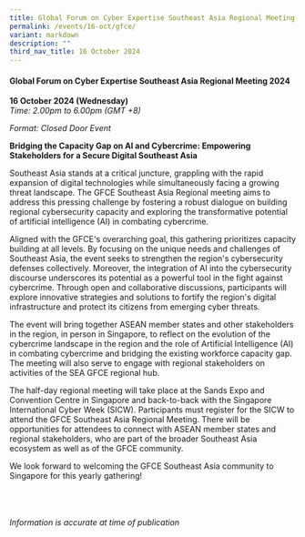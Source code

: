 ```yaml
---
title: Global Forum on Cyber Expertise Southeast Asia Regional Meeting 2024
permalink: /events/16-oct/gfce/
variant: markdown
description: ""
third_nav_title: 16 October 2024
---
```

#### **Global Forum on Cyber Expertise Southeast Asia Regional Meeting 2024**

**16 October 2024 (Wednesday)**  
*Time: 2.00pm to 6.00pm (GMT +8)*

*Format: Closed Door Event*

**Bridging the Capacity Gap on AI and Cybercrime: Empowering Stakeholders for a Secure Digital Southeast Asia**

Southeast Asia stands at a critical juncture, grappling with the rapid expansion of digital technologies while simultaneously facing a growing threat landscape. The GFCE Southeast Asia Regional meeting aims to address this pressing challenge by fostering a robust dialogue on building regional cybersecurity capacity and exploring the transformative potential of artificial intelligence (AI) in combating cybercrime.

Aligned with the GFCE's overarching goal, this gathering prioritizes capacity building at all levels. By focusing on the unique needs and challenges of Southeast Asia, the event seeks to strengthen the region's cybersecurity defenses collectively. Moreover, the integration of AI into the cybersecurity discourse underscores its potential as a powerful tool in the fight against cybercrime. Through open and collaborative discussions, participants will explore innovative strategies and solutions to fortify the region's digital infrastructure and protect its citizens from emerging cyber threats.

The event will bring together ASEAN member states and other stakeholders in the region, in person in Singapore, to reflect on the evolution of the cybercrime landscape in the region and the role of Artificial Intelligence (AI) in combating cybercrime and bridging the existing workforce capacity gap. The meeting will also serve to engage with regional stakeholders on activities of the SEA GFCE regional hub.

The half-day regional meeting will take place at the Sands Expo and Convention Centre in Singapore and back-to-back with the Singapore International Cyber Week (SICW). Participants must register for the SICW to attend the GFCE Southeast Asia Regional Meeting. There will be opportunities for attendees to connect with ASEAN member states and regional stakeholders, who are part of the broader Southeast Asia ecosystem as well as of the GFCE community.

We look forward to welcoming the GFCE Southeast Asia community to Singapore for this yearly gathering!

<br><br><br>
*Information is accurate at time of publication*